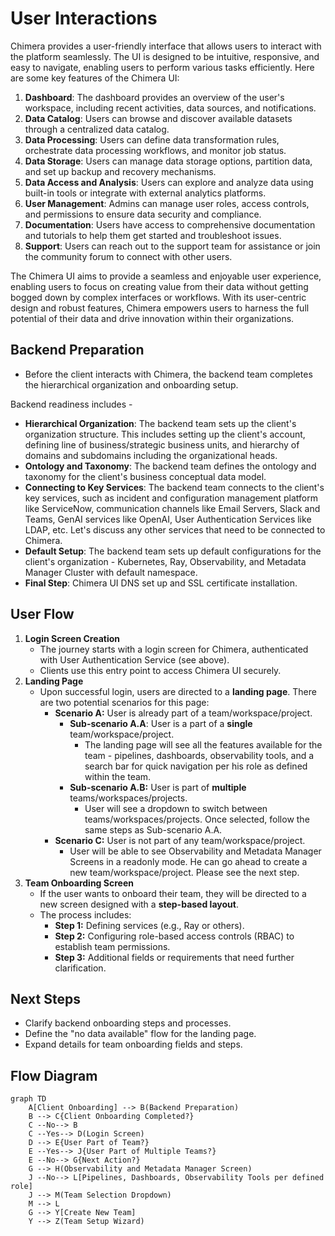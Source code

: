 # User Interactions

Chimera provides a user-friendly interface that allows users to interact with the platform seamlessly. The UI is designed to be intuitive, responsive, and easy to navigate, enabling users to perform various tasks efficiently. Here are some key features of the Chimera UI:

1. **Dashboard**: The dashboard provides an overview of the user's workspace, including recent activities, data sources, and notifications.
2. **Data Catalog**: Users can browse and discover available datasets through a centralized data catalog.
3. **Data Processing**: Users can define data transformation rules, orchestrate data processing workflows, and monitor job status.
4. **Data Storage**: Users can manage data storage options, partition data, and set up backup and recovery mechanisms.
5. **Data Access and Analysis**: Users can explore and analyze data using built-in tools or integrate with external analytics platforms.
6. **User Management**: Admins can manage user roles, access controls, and permissions to ensure data security and compliance.
7. **Documentation**: Users have access to comprehensive documentation and tutorials to help them get started and troubleshoot issues.
8. **Support**: Users can reach out to the support team for assistance or join the community forum to connect with other users.

The Chimera UI aims to provide a seamless and enjoyable user experience, enabling users to focus on creating value from their data without getting bogged down by complex interfaces or workflows. With its user-centric design and robust features, Chimera empowers users to harness the full potential of their data and drive innovation within their organizations.

## Backend Preparation

- Before the client interacts with Chimera, the backend team completes the hierarchical organization and onboarding setup.

Backend readiness includes -

- **Hierarchical Organization**: The backend team sets up the client's organization structure. This includes setting up the client's account, defining line of business/strategic business units, and hierarchy of domains and subdomains including the organizational heads.
- **Ontology and Taxonomy**: The backend team defines the ontology and taxonomy for the client's business conceptual data model.
- **Connecting to Key Services**: The backend team connects to the client's key services, such as incident and configuration management platform like ServiceNow, communication channels like Email Servers, Slack and Teams, GenAI services like OpenAI, User Authentication Services like LDAP, etc. Let's discuss any other services that need to be connected to Chimera.
- **Default Setup**: The backend team sets up default configurations for the client's organization - Kubernetes, Ray, Observability, and Metadata Manager Cluster with default namespace.
- **Final Step**: Chimera UI DNS set up and SSL certificate installation.

## User Flow

1. **Login Screen Creation**
   - The journey starts with a login screen for Chimera, authenticated with User Authentication Service (see above).
   - Clients use this entry point to access Chimera UI securely.
2. **Landing Page**
   - Upon successful login, users are directed to a **landing page**. There are two potential scenarios for this page:
     - **Scenario A:** User is already part of a team/workspace/project.
       - **Sub-scenario A.A**: User is a part of a **single** team/workspace/project.
         - The landing page will see all the features available for the team - pipelines, dashboards, observability tools, and a search bar for quick navigation per his role as defined within the team.
       - **Sub-scenario A.B:** User is part of **multiple** teams/workspaces/projects.
         - User will see a dropdown to switch between teams/workspaces/projects. Once selected, follow the same steps as Sub-scenario A.A.
     - **Scenario C:** User is not part of any team/workspace/project.
       - User will be able to see Observability and Metadata Manager Screens in a readonly mode. He can go ahead to create a new team/workspace/project. Please see the next step.
3. **Team Onboarding Screen**
   - If the user wants to onboard their team, they will be directed to a new screen designed with a **step-based layout**.
   - The process includes:
     - **Step 1:** Defining services (e.g., Ray or others).
     - **Step 2:** Configuring role-based access controls (RBAC) to establish team permissions.
     - **Step 3:** Additional fields or requirements that need further clarification.

## Next Steps

- Clarify backend onboarding steps and processes.
- Define the "no data available" flow for the landing page.
- Expand details for team onboarding fields and steps.

## Flow Diagram

```mermaid
graph TD
    A[Client Onboarding] --> B(Backend Preparation)
    B --> C{Client Onboarding Completed?}
    C --No--> B
    C --Yes--> D(Login Screen)
    D --> E{User Part of Team?}
    E --Yes--> J{User Part of Multiple Teams?}
    E --No--> G{Next Action?}
    G --> H(Observability and Metadata Manager Screen)
    J --No--> L[Pipelines, Dashboards, Observability Tools per defined role]
    J --> M(Team Selection Dropdown)
    M --> L
    G --> Y[Create New Team]
    Y --> Z(Team Setup Wizard)
```
